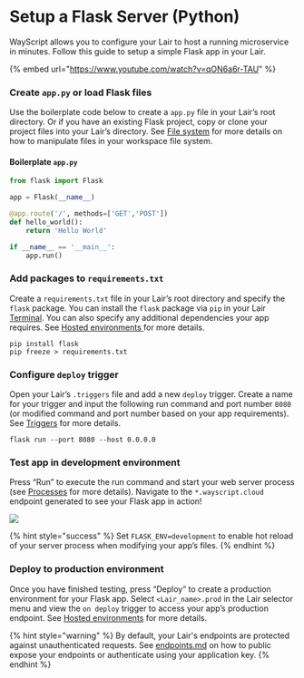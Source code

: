 # Setup a Flask Server (Python)

WayScript allows you to configure your Lair to host a running microservice in minutes. Follow this guide to setup a simple Flask app in your Lair.&#x20;

{% embed url="https://www.youtube.com/watch?v=qON6a6r-TAU" %}

### Create `app.py` or load Flask files

Use the boilerplate code below to create a `app.py` file in your Lair’s root directory. Or if you have an existing Flask project, copy or clone your project files into your Lair’s directory. See [File system](../platform/lairs/file-system.md) for more details on how to manipulate files in your workspace file system.

#### Boilerplate `app.py`

```python
from flask import Flask

app = Flask(__name__)

@app.route('/', methods=['GET','POST'])
def hello_world():
    return 'Hello World'

if __name__ == '__main__':
    app.run()
```

### Add packages to `requirements.txt`

Create a `requirements.txt` file in your Lair’s root directory and specify the `flask` package. You can install the `flask` package via `pip` in your Lair [Terminal](../platform/lairs/terminal.md). You can also specify any additional dependencies your app requires. See [Hosted environments ](../platform/lairs/deployments.md)for more details.

```
pip install flask
pip freeze > requirements.txt
```

### Configure `deploy` trigger

Open your Lair’s `.triggers` file and add a new `deploy` trigger. Create a name for your trigger and input the following run command and port number `8080` (or modified command and port number based on your app requirements). See [Triggers](../platform/lairs/triggers.md) for more details.

```
flask run --port 8080 --host 0.0.0.0
```

### Test app in development environment

Press “Run” to execute the run command and start your web server process (see [Processes](../platform/lairs/processes.md) for more details). Navigate to the `*.wayscript.cloud` endpoint generated to see your Flask app in action!

![](../.gitbook/assets/flask-app-settings-preview.png)

{% hint style="success" %}
Set `FLASK_ENV=development` to enable hot reload of your server process when modifying your app’s files.
{% endhint %}

### Deploy to production environment

Once you have finished testing, press “Deploy” to create a production environment for your Flask app. Select `<Lair_name>.prod` in the Lair selector menu and view the `on deploy` trigger to access your app’s production endpoint. See [Hosted environments](../platform/lairs/deployments.md) for more details.

{% hint style="warning" %}
By default, your Lair's endpoints are protected against unauthenticated requests. See [endpoints.md](../platform/lairs/endpoints.md "mention") on how to public expose your endpoints or authenticate using your application key.
{% endhint %}
